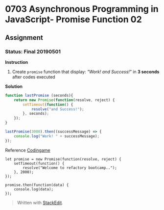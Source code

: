 # 0703 Asynchronous Programming in JavaScript- Promise Function 02
## Assignment
### Status: Final 20190501

**Instruction**
 1. Create `promise` function that display: *"Work! and Success!"* in **3 seconds** after codes executed

**Solution**
```JavaScript
function lastPromise (seconds){
	return new Promise(function(resolve, reject) {
		setTimeout(function() {
			resolve("and Success!");
		}, seconds);
	});
}

lastPromise(3000).then((successMessage) => {
	console.log("Work! " + successMessage);
});
```

Reference [Codingame](https://www.codingame.com/playgrounds/347/javascript-promises-mastering-the-asynchronous/your-first-code-with-promises)
```
let promise = new Promise(function(resolve, reject) {
	setTimeout(function() {
		resolve("Welcome to refactory bootcamp..");
	}, 2000);
});

promise.then(function(data) {
	console.log(data);
});
```

> Written with [StackEdit](https://stackedit.io/).
